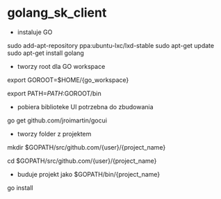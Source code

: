 # golang_sk_client
 - instaluje GO
 
sudo add-apt-repository ppa:ubuntu-lxc/lxd-stable
sudo apt-get update
sudo apt-get install golang

 - tworzy root dla GO workspace

export GOROOT=$HOME/{go_workspace}

export PATH=$PATH:$GOROOT/bin


 - pobiera biblioteke UI potrzebna do zbudowania

go get github.com/jroimartin/gocui


 - tworzy folder z projektem

mkdir $GOPATH/src/github.com/{user}/{project_name}

cd  $GOPATH/src/github.com/{user}/{project_name}


 - buduje projekt jako  $GOPATH/bin/{project_name}

go install
